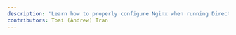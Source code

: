 ```yaml
---
description: 'Learn how to properly configure Nginx when running Directus.'
contributors: Toai (Andrew) Tran
---
```


